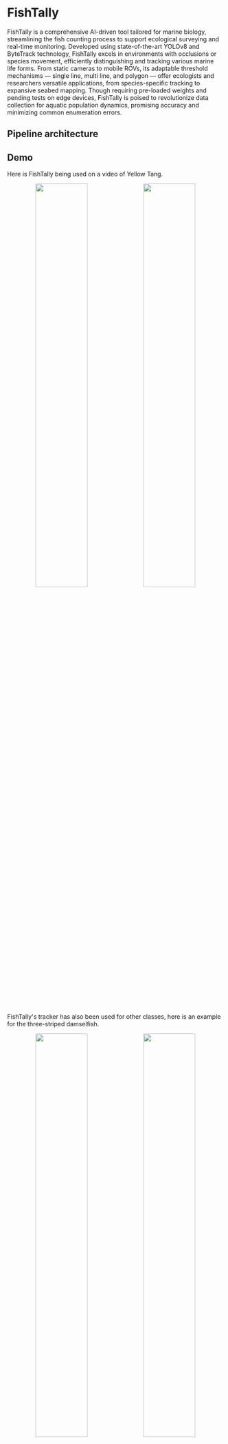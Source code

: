 # FishTally

FishTally is a comprehensive AI-driven tool tailored for marine biology, streamlining the fish counting process to support ecological surveying and real-time monitoring. Developed using state-of-the-art YOLOv8 and ByteTrack technology, FishTally excels in environments with occlusions or species movement, efficiently distinguishing and tracking various marine life forms. From static cameras to mobile ROVs, its adaptable threshold mechanisms — single line, multi line, and polygon — offer ecologists and researchers versatile applications, from species-specific tracking to expansive seabed mapping. Though requiring pre-loaded weights and pending tests on edge devices, FishTally is poised to revolutionize data collection for aquatic population dynamics, promising accuracy and minimizing common enumeration errors.

## Pipeline architecture

<div align="center>
   <img src="https://github.com/kluless13/paper2/blob/main/Assets/pipeline_arch.png">
</div>

## Demo

Here is FishTally being used on a video of Yellow Tang.
<div align="center">
   <img src="https://github.com/kluless13/paper2/blob/main/Assets/Tang-result.gif" width="49%"/>
   <img src="https://github.com/kluless13/paper2/blob/main/Assets/tang-tracker%20(2).gif" width="49%"/>
</div>

FishTally's tracker has also been used for other classes, here is an example for the three-striped damselfish.
<div align="center">
   <img src="https://github.com/kluless13/paper2/blob/main/Assets/damselfish.gif" width="49%"/>
   <img src="https://github.com/kluless13/paper2/blob/main/Assets/damselfish-tracker.gif" width="49%"/>
</div>

An example for FishTally would be to use it to count invasive species, such as Lionfish.
<div align="center">
   <img src="https://github.com/kluless13/paper2/blob/main/Assets/lionfish.gif">
</div>

Here is a test to check if the tool worked at a multi-species level:
<div align="center">
   <img src="https://github.com/kluless13/paper2/blob/main/Assets/multiclass.gif">
</div>

FishTally goes beyond a single line threshold, it contains source code to adjust for more than one line, and keep a count for each line used.
<div align="center">
   <img src="https://github.com/kluless13/paper2/blob/main/Assets/2lines.gif" width="49%"/>
   <img src="https://github.com/kluless13/paper2/blob/main/Assets/3lines
    .gif" width="49%"/>
</div>

Polygon zones can also be introduced to check species count in a particular zone. More than one polygon (as many as the user inputs) can be used as well. 
<div align="center">
   <img src="https://github.com/kluless13/paper2/blob/main/Assets/polygon.gif" width="49%"/>
  <img src="https://github.com/kluless13/paper2/blob/main/Assets/multipoly.gif" width="49%"/> 
</div>

Snippets of videos have been used to demonstrate the theory into practice. A simple version of the FishTally tool has been created into a CLI tool which can be used with ease. The source code can be adjusted accordingly.

## Setup Guide

### Prerequisites

Ensure you have the following prerequisites installed on your system:

- Python 3.6 or higher
- Git
- Pip (Python package manager)

### Installation Steps

1. **Clone the Repository**

   First, clone the repository containing the `fishtally.py` tool and its associated files to your local machine.

   ```bash
   git clone https://github.com/kluless13/fishtally.git
   cd paper2
   ```

2. **Install Requirements**

   The `fishtally.py` tool relies on ByteTrack for object tracking. Run the provided setup script to clone and set up ByteTrack.

   ```bash
   chmod +x setup.sh
   ./setup.sh
   ```

3. **Verification**

   To verify that the installation is successful, you can run a simple test command or check the versions of critical components like Python, Git, and Pip.

   ```bash
   python --version
   git --version
   pip --version
   ```

# Running FishTally

This repository contains tools for detecting and counting fish in video footage using YOLO-based models. There are two main scripts: `fishtally.py` for processing videos and `list_classes.py` for listing available classes in the YOLO model.

## Usage

### Listing Available Classes

Before using the fish tallying tool, you can list the available classes in your YOLO model. This will help you identify the correct class ID for detection. [This is the weights file: https://github.com/kluless13/paper2/blob/main/Assets/multiclass-wts.pt]

**List Classes**

   Run `list_classes.py` with the path to your model weights:

   ```bash
   python list_classes.py --model_weights <path_to_weights>
   ```

   Replace `<path_to_weights>` with the path to your YOLO model weights file. This will print out the class names and their corresponding indices.

### Checking frame to plot points 

To make sure you know where to plot the ploints for your detector, use `frames.py` as mentioned below:


**Frame Check**

   ```bash
   python frames.py --source_video <path_to_source_video.mp4> --save_path <path_to_reference_img.jpg>
   ```

### Running the Fish Tallying Tool

After identifying the correct class ID, you can proceed to use `fishtally.py`.

1. **Open the Terminal**

   Open a terminal window and navigate to the directory where `fishtally.py` is located.

2. **Running the Tool**

   Use the following command structure to run the tool:

   ```bash
   python fishtally.py --model_weights <path_to_weights> --source_video <path_to_source_video> --target_video <path_to_output_video> --detector_type <detector_type> --class_id <class_id>
   ```

   Replace `<path_to_weights>`, `<path_to_source_video>`, and `<path_to_output_video>` with the respective paths. For `<detector_type>`, choose from `single_line`, `multi_line`, or `polygon`. Replace `<class_id>` with the ID of the class you want to detect.

   - For `single_line` and `multi_line`, specify the line coordinates.
   - For `polygon`, provide the polygon points [bottom left, top left, top right and bottom right].

3. **Example Commands**

   - **Single Line:**
     ```bash
     python fishtally.py --model_weights weights.pt --source_video source.mp4 --target_video output.mp4 --detector_type single_line --line_start 100 200 --line_end 300 400 --class_id 3
     ```

   - **Multiple Lines:**
     ```bash
     python fishtally.py --model_weights weights.pt --source_video source.mp4 --target_video output.mp4 --detector_type multi_line --line1_start 100 200 --line1_end 300 400 --line2_start 500 600 --line2_end 700 800 --class_id 3
     ```

   - **Single Polygon:**
     ```bash
     python fishtally.py --model_weights weights.pt --source_video source.mp4 --target_video output.mp4 --detector_type polygon --polygon_points 100 200 300 400 500 600 700 800 --class_id 3
     ```

    Replace the coordinates and the class ID in these examples with those relevant to your specific use case. Here is the arrangement of the coordinates: bottom left, top left, top right and bottom right.

   - **Multiple Polygons:**
     ```bash
     python fishtally.py --model_weights weights.pt --source_video source.mp4 --target_video output.mp4 --detector_type multi_polygon --polygons 100 200 300 400 500 600 700 800 --polygons 100 200 300 400 500 600 700 800 --class_id 3
     ```

    Replace the coordinates and the class ID in these examples with those relevant to your specific use case. _You can add as many polygons as you want._ Here is the arrangement of the coordinates: bottom left, top left, top right and bottom right.

4. **Viewing the Results**

   After running the command, the tool will process the video and output the results to the path specified in `--target_video`. Check this file to view the results of the fish counting process based on the specified class ID.

### Notes

- Ensure that the paths to the model weights and videos are correct.
- The coordinates for lines or polygons should be adjusted based on the requirements of your specific task.
- The tool can be used from the jupyter notebooks as well, in case more customisation is required.
- Model weights are necessary before running the tool.
- There can be more than 1 polygon, this is the first iteration of FishTally and I will be updating this as I go.